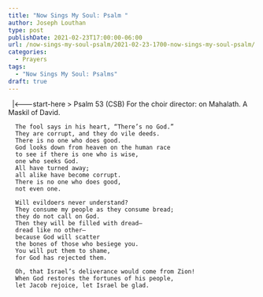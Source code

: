 ```yaml
---
title: "Now Sings My Soul: Psalm "
author: Joseph Louthan
type: post
publishDate: 2021-02-23T17:00:00-06:00
url: /now-sings-my-soul-psalm/2021-02-23-1700-now-sings-my-soul-psalm/
categories:
  - Prayers
tags:
  - "Now Sings My Soul: Psalms"
draft: true
---
```

<div style="font-variant: small-caps;">

</div>
&nbsp;
    |<---start-here
> Psalm 53 (CSB)
For the choir director: on Mahalath. A Maskil of David. 

      The fool says in his heart, “There’s no God.” 
      They are corrupt, and they do vile deeds. 
      There is no one who does good. 
      God looks down from heaven on the human race 
      to see if there is one who is wise, 
      one who seeks God. 
      All have turned away; 
      all alike have become corrupt. 
      There is no one who does good, 
      not even one. 

      Will evildoers never understand? 
      They consume my people as they consume bread; 
      they do not call on God. 
      Then they will be filled with dread—
      dread like no other—
      because God will scatter 
      the bones of those who besiege you. 
      You will put them to shame, 
      for God has rejected them. 

      Oh, that Israel’s deliverance would come from Zion! 
      When God restores the fortunes of his people, 
      let Jacob rejoice, let Israel be glad.
